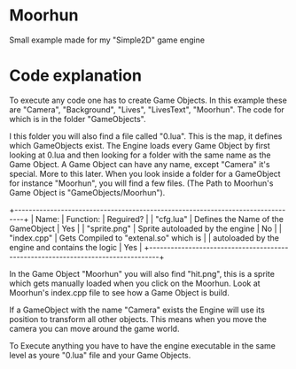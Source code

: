 # Moorhun
Small example made for my "Simple2D" game engine

# Code explanation
To execute any code one has to create Game Objects. In this example these are "Camera", "Background", "Lives", "LivesText", "Moorhun".
The code for which is in the folder "GameObjects".

I this folder you will also find a file called "0.lua". This is the map, it defines which GameObjects exist. The Engine loads every Game Object by first looking at 0.lua and then looking for a folder with the same name as the Game Object.
A Game Object can have any name, except "Camera" it's special.
More to this later.
When you look inside a folder for a GameObject for instance "Moorhun", you will find a few files. (The Path to Moorhun's Game Object is "GameObjects/Moorhun").

+--------------------------------------------------------------------------------+
| Name:         | Function:                                  | Reguired?      |
| "cfg.lua"     | Defines the Name of the GameObject         | Yes            |
| "sprite.png"  | Sprite autoloaded by the engine            | No             |
| "index.cpp"   | Gets Compiled to "extenal.so" which is     |                |
          autoloaded by the engine and contains the logic    | Yes            |
+---------------------------------------------------------------------------------+
 
In the Game Object "Moorhun" you will also find "hit.png", this is a sprite which gets manually loaded when you click on the Moorhun.
Look at Moorhun's index.cpp file to see how a Game Object is build.


If a GameObject with the name "Camera" exists the Engine will use its position to transform all other objects. This means when you move the camera you can move around the game world.

To Execute anything you have to have the engine executable in the same level as youre "0.lua" file and your Game Objects.
